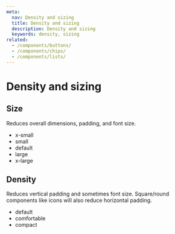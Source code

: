 ```yaml
---
meta:
  nav: Density and sizing
  title: Density and sizing
  description: Density and sizing
  keywords: density, sizing
related:
  - /components/buttons/
  - /components/chips/
  - /components/lists/
---
```


# Density and sizing

## Size

Reduces overall dimensions, padding, and font size.

- x-small
- small
- default
- large
- x-large

## Density

Reduces vertical padding and sometimes font size. Square/round components like icons will also reduce horizontal padding.

- default
- comfortable
- compact
